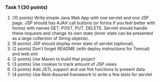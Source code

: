 ### Task 1 (30 points)
1. (10 points) Write simple Java Web App with one servlet and one JSP page. JSP should
has AJAX call buttons (or forms if you feel better with forms) with names GET, POST,
PUT, DELETE. Servlet should handle these requests and change its own state (inner
state can be presented as a large collection of String objects).
2. (6 points) JSP should display inner state of servlet (optional).
3. (2 points)  Don’t forget README (with deploy instructions for Tomcat) and web.xml
4. (2 points) Use Maven to build that project
5. (3 points) Use cookies to track amount of JSP views
6. (3 points) Add JSTL support and use fmt functions to present data
7. (4 points) Use Rest-Assured framework to write a few tests for servlet